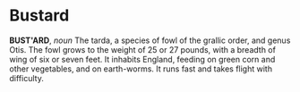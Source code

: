 # Bustard

**BUST'ARD**, _noun_ The tarda, a species of fowl of the grallic order, and genus Otis. The fowl grows to the weight of 25 or 27 pounds, with a breadth of wing of six or seven feet. It inhabits England, feeding on green corn and other vegetables, and on earth-worms. It runs fast and takes flight with difficulty.